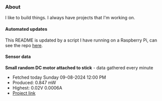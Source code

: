 ### About
I like to build things. I always have projects that I'm working on.

#### Automated updates
This README is updated by a script I have running on a Raspberry Pi, can see the repo [here](https://github.com/jdc-cunningham/raspi-git-repo-updater).

#### Sensor data


**Small random DC motor attached to stick** - data gathered every minute
- Fetched today Sunday 09-08-2024 12:00 PM
- Produced: 0.847 mW
- Highest: 0.02V 0.0006A
- [Project link](https://github.com/jdc-cunningham/turbine-raspi)